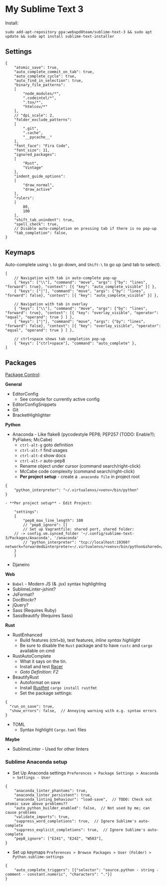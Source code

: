 # My Sublime Text 3

Install:

	sudo add-apt-repository ppa:webupd8team/sublime-text-3 && sudo apt update && sudo apt install sublime-text-installer


## Settings

```
{
    "atomic_save": true,
    "auto_complete_commit_on_tab": true,
    "auto_complete_cycle": true,
    "auto_find_in_selection": true,
    "binary_file_patterns":
    [
        "node_modules/*",
        ".codeintel/*",
        ".tox/*",
        "htmlcov/*"
    ],
    // "dpi_scale": 2,
    "folder_exclude_patterns":
    [
        ".git",
        ".cache",
        "__pycache__"
    ],
    "font_face": "Fira Code",
    "font_size": 11,
    "ignored_packages":
    [
        "Rust",
        "Vintage"
    ],
    "indent_guide_options":
    [
        "draw_normal",
        "draw_active"
    ],
    "rulers":
    [
        80,
        100
    ],
    "shift_tab_unindent": true,
    "spell_check": true,
    // Disable auto-completion on pressing tab if there is no pop-up
    "tab_completion": false,
}
```

## Keymaps

Auto-complete using `\` to go down, and `Shift-\` to go up (and tab to select).

```
[
    // Navigation with tab in auto-complete pop-up
    { "keys": ["\\"], "command": "move", "args": {"by": "lines", "forward": true}, "context": [{ "key": "auto_complete_visible" }] },
    { "keys": ["|"], "command": "move", "args": {"by": "lines", "forward": false}, "context": [{ "key": "auto_complete_visible" }] },

    // Navigation with tab in overlay
    { "keys": ["\\"], "command": "move", "args": {"by": "lines", "forward": true}, "context": [{ "key": "overlay_visible", "operator": "equal", "operand": true } ] },
    { "keys": ["|"], "command": "move", "args": {"by": "lines", "forward": false}, "context": [{ "key": "overlay_visible", "operator": "equal", "operand": true } ] },

    // ctrl+space shows tab completion pop-up
    { "keys": ["ctrl+space"], "command": "auto_complete" },
]
```

## Packages

[Package Control](https://packagecontrol.io/installation):

**General**

- EditorConfig
  - See console for currently active config
- EditorConfigSnippets
- Git
- BracketHighlighter

**Python**

- Anaconda - Like flake8 (pycodestyle PEP8; PEP257 (TODO: Enable?); PyFlakes; McCabe)
    - `ctrl-alt-g` goto definition
    - `ctrl-alt-f` find usages
    - `ctrl-alt-d` show docs
    - `ctrl-alt-r` auto-pep8
    - Rename object under cursor (command search/right-click)
    - McCabe code complexity (command search/right-click)
    - **Per project setup** - create a `.anaconda file` in project root
```
{
    "python_interpreter": "~/.virtualenvs/<venv>/bin/python"
}
```
    - **Per project setup** - Edit Project:
```
    "settings":
    {
        "pep8_max_line_length": 100
        // "pep8_ignore": []
        // Set up Vagrantfile: shared port, shared folder:
	// -> config.vm.synced_folder '~/.config/sublime-text-3/Packages/Anaconda', '/anaconda'
        // "python_interpreter": "tcp://localhost:19360?network=forwarded&interpreter=~/.virtualenvs/<venv>/bin/python&shared=/anaconda&pathmap=/home/test/code/<project>,/vagrant/<project>"
	}
    }
```
- Djaneiro

**Web**

- `Babel` - Modern JS (& .jsx) syntax highlighting
- SublimeLinter-jshint?
- JsFormat?
- DocBlockr?
- jQuery?
- Sass (Requires Ruby)
- SassBeautify (Requires Sass)

**Rust**

- RustEnhanced
  - Build features (ctrl+b), test features, *inline syntax highlight*
  - Be sure to disable the `Rust` package and to have `rustc` and `cargo` available on cmd
- RustAutoComplete
  - What it says on the tin.
  - Install and test [Racer](https://github.com/phildawes/racer)
  - *Goto Definition: F2*
- BeautifyRust
  - Autoformat on save
  - Install [Rustfmt](https://github.com/rust-lang-nursery/rustfmt) `cargo install rustfmt`
  - Set the package settings:
```
{
  "run_on_save": true,
  "show_errors": false,  // Annoying warning with e.g. syntax errors
}
```
- TOML
  - Syntax highlight `Cargo.toml` files

**Maybe**

- SublimeLinter - Used for other linters

### Sublime Anaconda setup

- Set Up Anaconda settings `Preferences > Package Settings > Anaconda > Settings - User`

```
{
    "anaconda_linter_phantoms": true,
    "anaconda_linter_persistent": true,
    "anaconda_linting_behaviour": "load-save",  // TODO: Check out atomic save above problems??
    "auto_python_builder_enabled": false,  // Not used by me; can cause problems
    "validate_imports": true,
    "suppress_word_completions": true,  // Ignore Sublime's auto-complete
    "suppress_explicit_completions": true,  // Ignore Sublime's auto-complete
    "pep8_ignore": ["E241", "E242", "W503"],
}
```

- Set up keymaps `Preferences > Browse Packages > User (Folder) > Python.sublime-settings`

```
{
    "auto_complete_triggers": [{"selector": "source.python - string - comment - constant.numeric", "characters": "."}]
}
```
